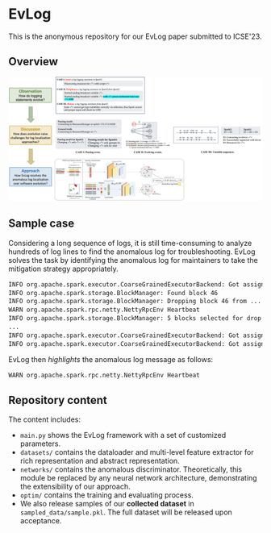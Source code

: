 # EvLog

This is the anonymous repository for our EvLog paper submitted to ICSE'23.

## Overview

![evlog_main](image/evlog_main.png)

## Sample case
Considering a long sequence of logs, it is still time-consuming to analyze hundreds of log lines to find the anomalous log for troubleshooting. EvLog solves the task by identifying the anomalous log for maintainers to take the mitigation strategy appropriately.
```html
INFO org.apache.spark.executor.CoarseGrainedExecutorBackend: Got assigned task 5
INFO org.apache.spark.storage.BlockManager: Found block 46
INFO org.apache.spark.storage.BlockManager: Dropping block 46 from ...
WARN org.apache.spark.rpc.netty.NettyRpcEnv Heartbeat
INFO org.apache.spark.storage.BlockManager: 5 blocks selected for drop ...
...
INFO org.apache.spark.executor.CoarseGrainedExecutorBackend: Got assigned task 7
INFO org.apache.spark.executor.CoarseGrainedExecutorBackend: Got assigned task 8
```
EvLog then *highlights* the anomalous log message as follows:
```html
WARN org.apache.spark.rpc.netty.NettyRpcEnv Heartbeat
```



## Repository content

The content includes:
- `main.py` shows the EvLog framework with a set of customized parameters.
- `datasets/` contains the dataloader and multi-level feature extractor for rich representation and abstract representation.
- `networks/` contains the anomalous discriminator. Theoretically, this module be replaced by any neural network architecture, demonstrating the extensibility of our approach. 
- `optim/` contains the training and evaluating process.
- We also release samples of our **collected dataset** in `sampled_data/sample.pkl`. The full dataset will be released upon acceptance.
